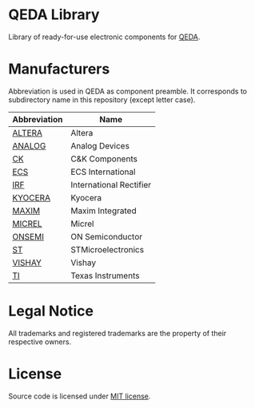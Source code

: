 QEDA Library
============

Library of ready-for-use electronic components for [QEDA](https://github.com/qeda/qeda).

Manufacturers
=============

Abbreviation is used in QEDA as component preamble. It corresponds to subdirectory name in this repository (except letter case).

Abbreviation            | Name
------------------------|---------------------------
[ALTERA](./altera/)     | Altera
[ANALOG](./analog/)     | Analog Devices
[CK](./ck/)             | C&K Components
[ECS](./ecs/)           | ECS International
[IRF](./irf/)           | International Rectifier
[KYOCERA](./kyocera/)   | Kyocera
[MAXIM](./maxim/)       | Maxim Integrated
[MICREL](./micrel/)     | Micrel
[ONSEMI](./onsemi/)     | ON Semiconductor
[ST](./st/)             | STMicroelectronics
[VISHAY](./vishay/)     | Vishay
[TI](./ti/)             | Texas Instruments

Legal Notice
============

All trademarks and registered trademarks are the property of their respective owners.

License
=======

Source code is licensed under [MIT license](./LICENSE.md).
